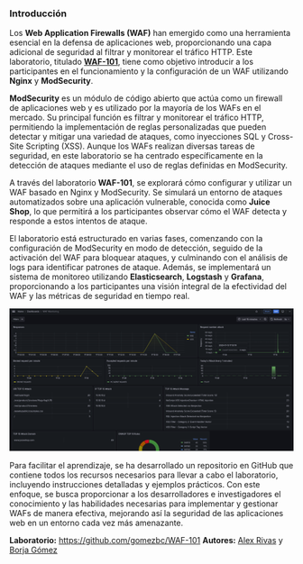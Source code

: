 ### Introducción

Los **Web Application Firewalls (WAF)** han emergido como una herramienta esencial en la defensa de aplicaciones web, proporcionando una capa adicional de seguridad al filtrar y monitorear el tráfico HTTP. Este laboratorio, titulado [**WAF-101**](https://github.com/gomezbc/WAF-101), tiene como objetivo introducir a los participantes en el funcionamiento y la configuración de un WAF utilizando **Nginx** y **ModSecurity**.

**ModSecurity** es un módulo de código abierto que actúa como un firewall de aplicaciones web y es utilizado por la mayoría de los WAFs en el mercado. Su principal función es filtrar y monitorear el tráfico HTTP, permitiendo la implementación de reglas personalizadas que pueden detectar y mitigar una variedad de ataques, como inyecciones SQL y Cross-Site Scripting (XSS). Aunque los WAFs realizan diversas tareas de seguridad, en este laboratorio se ha centrado específicamente en la detección de ataques mediante el uso de reglas definidas en ModSecurity.

A través del laboratorio **WAF-101**, se explorará cómo configurar y utilizar un WAF basado en Nginx y ModSecurity. Se simulará un entorno de ataques automatizados sobre una aplicación vulnerable, conocida como **Juice Shop**, lo que permitirá a los participantes observar cómo el WAF detecta y responde a estos intentos de ataque.

El laboratorio está estructurado en varias fases, comenzando con la configuración de ModSecurity en modo de detección, seguido de la activación del WAF para bloquear ataques, y culminando con el análisis de logs para identificar patrones de ataque. Además, se implementará un sistema de monitoreo utilizando **Elasticsearch**, **Logstash** y **Grafana**, proporcionando a los participantes una visión integral de la efectividad del WAF y las métricas de seguridad en tiempo real.

![DashBoard image](image.png)

Para facilitar el aprendizaje, se ha desarrollado un repositorio en GitHub que contiene todos los recursos necesarios para llevar a cabo el laboratorio, incluyendo instrucciones detalladas y ejemplos prácticos. Con este enfoque, se busca proporcionar a los desarrolladores e investigadores el conocimiento y las habilidades necesarias para implementar y gestionar WAFs de manera efectiva, mejorando así la seguridad de las aplicaciones web en un entorno cada vez más amenazante.

**Laboratorio:** https://github.com/gomezbc/WAF-101
**Autores:** [Alex Rivas](https://github.com/AlexRivasMachin) y [Borja Gómez](https://github.com/gomezbc)